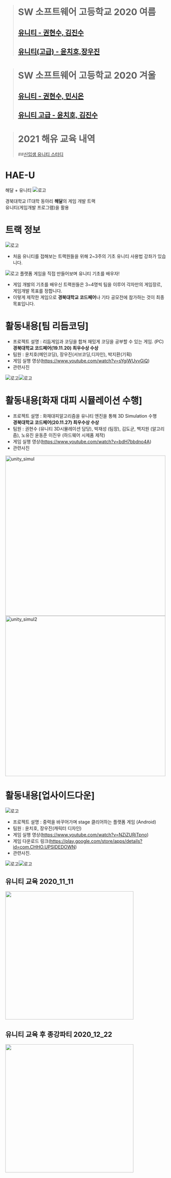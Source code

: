 > # SW 소프트웨어 고등학교 2020 여름
> 
> ## [유니티 - 권현수, 김진수](Lectures/L1.md)
>
> ## [유니티(고급) - 윤치호,장우진](Lectures2/L1.md)

> # SW 소프트웨어 고등학교 2020 겨울
> 
> ## [유니티 - 권현수, 민시온](https://github.com/KwonHyeonSu/2020_Winter_Hae_U/blob/main/README.md)
> ## [유니티 고급 - 윤치호, 김진수](Lectures3/files.md)

># 2021 해유 교육 내역
>
>##[신입생 유니티 스터디](2021_HU/L1.md)

   


# HAE-U
해달 + 유니티
![로고](Readme/fulllogo.png)

경북대학교 IT대학 동아리 **해달**의 게임 개발 트랙  
유니티(게임개발 프로그램)을 활용

# 트랙 정보
 ![로고](Readme/Unity.PNG)
 * 처음 유니티를 접해보는 트랙원들을 위해 2~3주의 기초 유니티 사용법 강좌가 있습니다.
 
 ![로고](Readme/b1.PNG) 플랫폼 게임을 직접 만들어보며 유니티 기초를 배우자!
 
 * 게임 개발의 기초를 배우신 트랙원들은 3~4명씩 팀을 이루어 각자만의 게임장르, 게임개발 목표를 정합니다.
 * 이렇게 제작한 게임으로 **경북대학교 코드페어**나 기타 공모전에 참가하는 것이 최종 목표입니다.

# 활동내용[팀 리듬코딩]
 * 프로젝트 설명 : 리듬게임과 코딩을 합쳐 재밌게 코딩을 공부할 수 있는 게임. (PC)  
 **경북대학교 코드페어(19.11.20) 최우수상 수상** 
 * 팀원 : 윤치호(메인코딩), 장우진(서브코딩,디자인), 박지환(기획)
 * 게임 실행 영상(https://www.youtube.com/watch?v=sYgiWUvvGiQ)
 * 관련사진
 
 ![로고](Readme/rc1.PNG)![로고](Readme/rc2.PNG)
 
 # 활동내용[화재 대피 시뮬레이션 수행]
 * 프로젝트 설명 : 화재대피알고리즘을 유니티 엔진을 통해 3D Simulation 수행   
 **경북대학교 코드페어(20.11.27) 최우수상 수상**   
 * 팀원 : 권현수 (유니티 3D시뮬레이션 담당), 박재성 (팀장), 김도균, 백지원 (알고리즘), 노유진 윤동준 이진우 (하드웨어 시제품 제작)
 * 게임 실행 영상(https://www.youtube.com/watch?v=bdH7bbdno4A)
 * 관련사진
 
<img width="500" alt="unity_simul" src="https://user-images.githubusercontent.com/48755297/102977328-2ffbf200-4546-11eb-932d-44bf13a68bbc.png">
 
<img width="500" alt="unity_simul2" src="https://user-images.githubusercontent.com/48755297/102977409-4904a300-4546-11eb-9205-13f68416f7d3.png">


# 활동내용[업사이드다운]

![로고](Readme/ud1.png)
 * 프로젝트 설명 : 중력을 바꾸어가며 stage 클리어하는 플랫폼 게임 (Android)
 * 팀원 : 윤치호, 장우진(캐릭터 디자인)
 * 게임 실행 영상(https://www.youtube.com/watch?v=NZiZURiTpno)
 * 게임 다운로드 링크(https://play.google.com/store/apps/details?id=com.CHHO.UPSIDEDOWN)
 * 관련사진.
 
 ![로고](Readme/ud2.PNG)![로고](Readme/ud3.PNG)
 
 ## 유니티 교육 2020_11_11
 <img src = "https://user-images.githubusercontent.com/48755297/102976195-8bc57b80-4544-11eb-8e88-92aebac90b23.jpg" width = 400px>
 
 
 ## 유니티 교육 후 종강파티 2020_12_22
  <img src = "https://user-images.githubusercontent.com/48755297/102976198-8cf6a880-4544-11eb-81bb-2b6ddf903d04.jpg" width = 400px>

